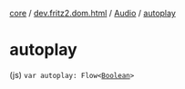 [core](../../index.md) / [dev.fritz2.dom.html](../index.md) / [Audio](index.md) / [autoplay](./autoplay.md)

# autoplay

(js) `var autoplay: Flow<`[`Boolean`](https://kotlinlang.org/api/latest/jvm/stdlib/kotlin/-boolean/index.html)`>`